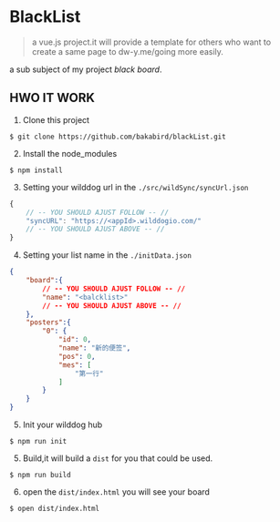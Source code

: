 # BlackList

> a vue.js project.it will provide a template for others who want to create a same page to dw-y.me/going more easily.

a sub subject of my project *black board*.

## HWO IT WORK

1. Clone this project

`$ git clone https://github.com/bakabird/blackList.git` 

2. Install the node_modules

`$ npm install`

3. Setting your wilddog url in the `./src/wildSync/syncUrl.json`


```javascript
{
    // -- YOU SHOULD AJUST FOLLOW -- //
    "syncURL": "https://<appId>.wilddogio.com/"
    // -- YOU SHOULD AJUST ABOVE -- //
}
```

4. Setting your list name in the `./initData.json`


```json
{
    "board":{
		// -- YOU SHOULD AJUST FOLLOW -- //
        "name": "<balcklist>"
		// -- YOU SHOULD AJUST ABOVE -- //
    },
    "posters":{
        "0": {
            "id": 0,
            "name": "新的便签",
            "pos": 0,
            "mes": [
                "第一行"
            ]
        }
    }
}
```


5. Init your wilddog hub

`$ npm run init`


5. Build,it will build a `dist` for you that could be used.

`$ npm run build`

6. open the `dist/index.html` you will see your board

`$ open dist/index.html`